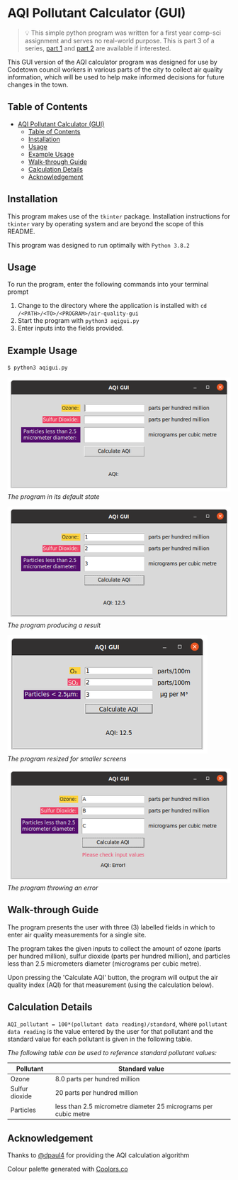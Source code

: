 # AQI Pollutant Calculator (GUI)

> 💡 This simple python program was written for a first year comp-sci assignment and serves no real-world purpose. This is part 3 of a series, [part 1](https://github.com/miclgael/air-quality) and [part 2](https://github.com/miclgael/air-quality-fs) are available if interested.

This GUI version of the AQI calculator program was designed for use by Codetown council workers in various parts of the city to collect air quality information, which will be used to help make informed decisions for future changes in the town.

## Table of Contents

- [AQI Pollutant Calculator (GUI)](#aqi-pollutant-calculator-gui)
  - [Table of Contents](#table-of-contents)
  - [Installation](#installation)
  - [Usage](#usage)
  - [Example Usage](#example-usage)
  - [Walk-through Guide](#walk-through-guide)
  - [Calculation Details](#calculation-details)
  - [Acknowledgement](#acknowledgement)

## Installation

This program makes use of the `tkinter` package. Installation instructions for `tkinter` vary by operating system and are beyond the scope of this README. 

This program was designed to run optimally with `Python 3.8.2`

## Usage

To run the program, enter the following commands into your terminal prompt

1. Change to the directory where the application is installed with `cd /<PATH>/<TO>/<PROGRAM>/air-quality-gui`
2. Start the program with `python3 aqigui.py` 
3. Enter inputs into the fields provided. 

## Example Usage

```bash
$ python3 aqigui.py
```

![](images/AQIGUI_state0.png) <br>_The program in its default state_

![](images/AQIGUI_state1.png) <br>_The program producing a result_

![](images/AQIGUI_state2.png) <br>_The program resized for smaller screens_

![](images/AQIGUI_state_err.png) <br>_The program throwing an error_

## Walk-through Guide

The program presents the user with three (3) labelled fields in which to enter air quality measurements for a single site.

The program takes the given inputs to collect the amount of ozone (parts per hundred million), sulfur dioxide (parts per hundred million), and particles less than 2.5 micrometers diameter (micrograms per cubic metre).

Upon pressing the 'Calculate AQI' button, the program will output the air quality index (AQI) for that measurement (using the calculation below).

## Calculation Details

`AQI_pollutant = 100*(pollutant data reading)/standard`, where `pollutant data reading` is the value entered by the user for that pollutant and the standard value for each pollutant is given in the following table.

_The following table can be used to reference standard pollutant values:_

| Pollutant      | Standard value                                                  |
| -------------- | --------------------------------------------------------------- |
| Ozone          | 8.0 parts per hundred million                                   |
| Sulfur dioxide | 20 parts per hundred million                                    |
| Particles      | less than 2.5 micrometre diameter 25 micrograms per cubic metre |

## Acknowledgement

Thanks to [@dpaul4](mailto:dpaul4@une.edu.au) for providing the AQI calculation algorithm

Colour palette generated with [Coolors.co](https://coolors.co/540d6e-ee4266-ffd23f-f3fcf0-1f271b)

